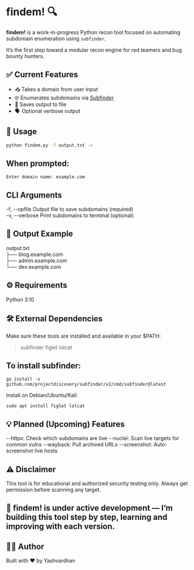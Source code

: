 # findem! 🔍

**findem!** is a work-in-progress Python recon tool focused on automating subdomain enumeration using `subfinder`.

It’s the first step toward a modular recon engine for red teamers and bug bounty hunters.

## ✅ Current Features

- 📥 Takes a domain from user input
- 🌐 Enumerates subdomains via [Subfinder](https://github.com/projectdiscovery/subfinder)
- 💾 Saves output to file
- 🗣️ Optional verbose output

## 🧪 Usage

```bash
python findem.py -f output.txt -v
```

## When prompted:
```
Enter domain name: example.com
```

## CLI Arguments

-f, --opfile     Output file to save subdomains (required)  
-v, --verbose    Print subdomains to terminal (optional)


## 📁 Output Example

output.txt  
├── blog.example.com  
├── admin.example.com  
└── dev.example.com



## ⚙️ Requirements
Python 3.10 


## 🛠️ External Dependencies

Make sure these tools are installed and available in your $PATH:
> subfinder
> figlet
> lolcat

## To install subfinder:
```
go install -v github.com/projectdiscovery/subfinder/v2/cmd/subfinder@latest
```
Install on Debian/Ubuntu/Kali:
```
sudo apt install figlet lolcat
```

## 💡 Planned (Upcoming) Features

--httpx: Check which subdomains are live
--nuclei: Scan live targets for common vulns
--wayback: Pull archived URLs
--screenshot: Auto-screenshot live hosts

## ⚠️ Disclaimer
This tool is for educational and authorized security testing only.
Always get permission before scanning any target.

## 🚧 findem! is under active development — I’m building this tool step by step, learning and improving with each version.

## 👨‍💻 Author
Built with ❤️ by Yashvardhan
